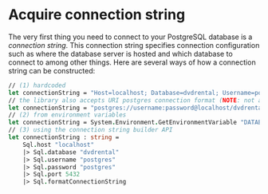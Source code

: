 # Acquire connection string

The very first thing you need to connect to your PostgreSQL database is a _connection string_. This connection string specifies connection configuration such as where the database server is hosted and which database to connect to among other things. Here are several ways of how a connection string can be constructed:

```fsharp
// (1) hardcoded
let connectionString = "Host=localhost; Database=dvdrental; Username=postgres; Password=postgres;"
// the library also accepts URI postgres connection format (NOTE: not all query string parameters are converted)
let connectionString = "postgres://username:password@localhost/dvdrental";
// (2) from environment variables
let connectionString = System.Environment.GetEnvironmentVariable "DATABASE_CONNECTION_STRING"
// (3) using the connection string builder API
let connectionString : string =
    Sql.host "localhost"
    |> Sql.database "dvdrental"
    |> Sql.username "postgres"
    |> Sql.password "postgres"
    |> Sql.port 5432
    |> Sql.formatConnectionString
```